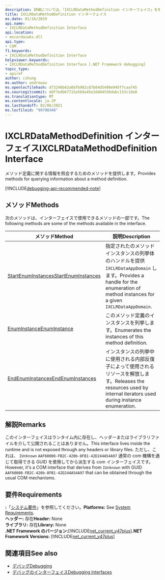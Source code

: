 ```yaml
---
description: 詳細については、「IXCLRDataMethodDefinition インターフェイス」を参照してください。
title: IXCLRDataMethodDefinition インターフェイス
ms.date: 01/16/2019
api.name:
- IXCLRDataMethodDefinition Interface
api.location:
- mscordacwks.dll
api.type:
- COM
f1.keywords:
- IXCLRDataMethodDefinition Interface
helpviewer.keywords:
- IXCLRDataMethodDefinition Interface [.NET Framework debugging]
topic_type:
- apiref
author: cshung
ms.author: andrewau
ms.openlocfilehash: d73246b42a0bfb982c87b04d5490e945f7caa745
ms.sourcegitcommit: ddf7edb67715a5b9a45e3dd44536dabc153c1de0
ms.translationtype: MT
ms.contentlocale: ja-JP
ms.lasthandoff: 02/06/2021
ms.locfileid: "99790348"
---
```

# <a name="ixclrdatamethoddefinition-interface"></a><span data-ttu-id="466ce-103">IXCLRDataMethodDefinition インターフェイス</span><span class="sxs-lookup"><span data-stu-id="466ce-103">IXCLRDataMethodDefinition Interface</span></span>

<span data-ttu-id="466ce-104">メソッド定義に関する情報を照会するためのメソッドを提供します。</span><span class="sxs-lookup"><span data-stu-id="466ce-104">Provides methods for querying information about a method definition.</span></span>

[!INCLUDE[debugging-api-recommended-note](../../../../includes/debugging-api-recommended-note.md)]

## <a name="methods"></a><span data-ttu-id="466ce-105">メソッド</span><span class="sxs-lookup"><span data-stu-id="466ce-105">Methods</span></span>

<span data-ttu-id="466ce-106">次のメソッドは、インターフェイスで使用できるメソッドの一部です。</span><span class="sxs-lookup"><span data-stu-id="466ce-106">The following methods are some of the methods available in the interface.</span></span>

| <span data-ttu-id="466ce-107">メソッド</span><span class="sxs-lookup"><span data-stu-id="466ce-107">Method</span></span>                                                                                                                          | <span data-ttu-id="466ce-108">説明</span><span class="sxs-lookup"><span data-stu-id="466ce-108">Description</span></span>                                                                                 |
| ------------------------------------------------------------------------------------------------------------------------------- | ------------------------------------------------------------------------------------------- |
| [<span data-ttu-id="466ce-109">StartEnumInstances</span><span class="sxs-lookup"><span data-stu-id="466ce-109">StartEnumInstances</span></span>](ixclrdatamethoddefinition-startenuminstances-method.md) | <span data-ttu-id="466ce-110">指定されたのメソッドインスタンスの列挙体のハンドルを提供 `IXCLRDataAppDomain` します。</span><span class="sxs-lookup"><span data-stu-id="466ce-110">Provides a handle for the enumeration of method instances for a given `IXCLRDataAppDomain`.</span></span> |
| [<span data-ttu-id="466ce-111">EnumInstance</span><span class="sxs-lookup"><span data-stu-id="466ce-111">EnumInstance</span></span>](ixclrdatamethoddefinition-enuminstance-method.md)             | <span data-ttu-id="466ce-112">このメソッド定義のインスタンスを列挙します。</span><span class="sxs-lookup"><span data-stu-id="466ce-112">Enumerates the instances of this method definition.</span></span>                                         |
| [<span data-ttu-id="466ce-113">EndEnumInstances</span><span class="sxs-lookup"><span data-stu-id="466ce-113">EndEnumInstances</span></span>](ixclrdatamethoddefinition-endenuminstances-method.md)     | <span data-ttu-id="466ce-114">インスタンスの列挙中に使用される内部反復子によって使用されるリソースを解放します。</span><span class="sxs-lookup"><span data-stu-id="466ce-114">Releases the resources used by internal iterators used during instance enumeration.</span></span>         |

## <a name="remarks"></a><span data-ttu-id="466ce-115">解説</span><span class="sxs-lookup"><span data-stu-id="466ce-115">Remarks</span></span>

<span data-ttu-id="466ce-116">このインターフェイスはランタイム内に存在し、ヘッダーまたはライブラリファイルを介して公開されることはありません。</span><span class="sxs-lookup"><span data-stu-id="466ce-116">This interface lives inside the runtime and is not exposed through any headers or library files.</span></span> <span data-ttu-id="466ce-117">ただし、これは、 `IUnknown` `AAF60008-FB2C-420b-8FB1-42D244A54A97` 通常の com 機構を通じて取得できる GUID を使用してから派生する com インターフェイスです。</span><span class="sxs-lookup"><span data-stu-id="466ce-117">However, it's a COM interface that derives from `IUnknown` with GUID `AAF60008-FB2C-420b-8FB1-42D244A54A97` that can be obtained through the usual COM mechanisms.</span></span>

## <a name="requirements"></a><span data-ttu-id="466ce-118">要件</span><span class="sxs-lookup"><span data-stu-id="466ce-118">Requirements</span></span>

<span data-ttu-id="466ce-119">**:**「[システム要件](../../get-started/system-requirements.md)」を参照してください。</span><span class="sxs-lookup"><span data-stu-id="466ce-119">**Platforms:** See [System Requirements](../../get-started/system-requirements.md).</span></span>  
<span data-ttu-id="466ce-120">**ヘッダー:** 存在</span><span class="sxs-lookup"><span data-stu-id="466ce-120">**Header:** None</span></span>  
<span data-ttu-id="466ce-121">**ライブラリ:** 存在</span><span class="sxs-lookup"><span data-stu-id="466ce-121">**Library:** None</span></span>  
<span data-ttu-id="466ce-122">**.NET Framework のバージョン:**[!INCLUDE[net_current_v47plus](../../../../includes/net-current-v47plus.md)]</span><span class="sxs-lookup"><span data-stu-id="466ce-122">**.NET Framework Versions:** [!INCLUDE[net_current_v47plus](../../../../includes/net-current-v47plus.md)]</span></span>  

## <a name="see-also"></a><span data-ttu-id="466ce-123">関連項目</span><span class="sxs-lookup"><span data-stu-id="466ce-123">See also</span></span>

- [<span data-ttu-id="466ce-124">デバッグ</span><span class="sxs-lookup"><span data-stu-id="466ce-124">Debugging</span></span>](index.md)
- [<span data-ttu-id="466ce-125">デバッグのインターフェイス</span><span class="sxs-lookup"><span data-stu-id="466ce-125">Debugging Interfaces</span></span>](debugging-interfaces.md)

